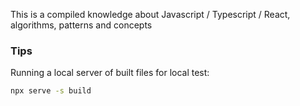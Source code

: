 This is a compiled knowledge about Javascript / Typescript / React, algorithms, patterns and concepts

### Tips 

Running a local server of built files for local test:

```bash
npx serve -s build
```
